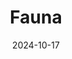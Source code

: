 ---
date: 2024-10-17
featured_image: IMG_3417.jpg
title: Fauna
#type: gallery
sort_by: Name
resources:
  - src: IMG_0257.jpg
    title: Group of Ducks - Bergen
  - src: IMG_0930.jpg
    title: Small bird sitting on small branch - Bergen
  - src: IMG_0971.jpg
    title: Duck in water - Bergen
  - src: IMG_2524.jpg
    title: Three Swans after grooming - Bergen
  - src: IMG_2525.jpg
    title: Duck (I think) spreading its' wings - Bergen
  - src: IMG_3417.jpg
    title: Swan really close up - Bergen
  - src: IMG_4029.jpg
    title: Crow taking off - Bergen
---